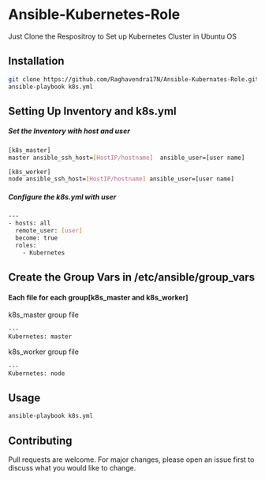 # Ansible-Kubernetes-Role
Just Clone the Respositroy to Set up Kubernetes Cluster in Ubuntu OS

## Installation
```bash
git clone https://github.com/Raghavendra17N/Ansible-Kubernates-Role.git
ansible-playbook k8s.yml
```
## Setting Up Inventory and k8s.yml
##### Set the Inventory with host and user
```bash
[k8s_master]
master ansible_ssh_host=[HostIP/hostname]  ansible_user=[user name]

[k8s_worker]
node ansible_ssh_host=[HostIP/hostname] ansible_user=[user name] 
```
##### Configure the k8s.yml with user
```bash
---
- hosts: all
  remote_user: [user]
  become: true
  roles:
    - Kubernetes
```
## Create the Group Vars in /etc/ansible/group_vars
#### Each file for each group[k8s_master and k8s_worker]
k8s_master group file
```bash
---
Kubernetes: master
```
k8s_worker group file
```bash
---
Kubernetes: node
```

## Usage
```bash
ansible-playbook k8s.yml
```

## Contributing
Pull requests are welcome. For major changes, please open an issue first to discuss what you would like to change.







